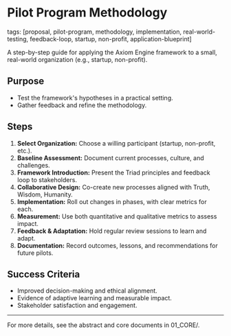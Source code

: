# Pilot Program Methodology

tags: [proposal, pilot-program, methodology, implementation, real-world-testing, feedback-loop, startup, non-profit, application-blueprint]

A step-by-step guide for applying the Axiom Engine framework to a small, real-world organization (e.g., startup, non-profit).

## Purpose

- Test the framework's hypotheses in a practical setting.
- Gather feedback and refine the methodology.

## Steps

1. **Select Organization:** Choose a willing participant (startup, non-profit, etc.).
2. **Baseline Assessment:** Document current processes, culture, and challenges.
3. **Framework Introduction:** Present the Triad principles and feedback loop to stakeholders.
4. **Collaborative Design:** Co-create new processes aligned with Truth, Wisdom, Humanity.
5. **Implementation:** Roll out changes in phases, with clear metrics for each.
6. **Measurement:** Use both quantitative and qualitative metrics to assess impact.
7. **Feedback & Adaptation:** Hold regular review sessions to learn and adapt.
8. **Documentation:** Record outcomes, lessons, and recommendations for future pilots.

## Success Criteria

- Improved decision-making and ethical alignment.
- Evidence of adaptive learning and measurable impact.
- Stakeholder satisfaction and engagement.

---

For more details, see the abstract and core documents in 01_CORE/.
